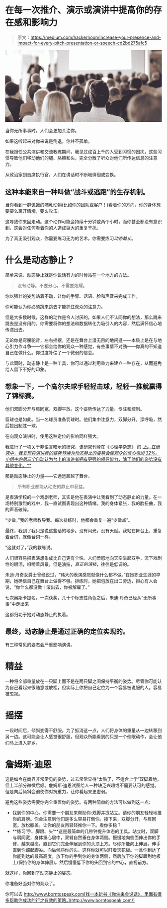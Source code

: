 # 在每一次推介、演示或演讲中提高你的存在感和影响力

> 原文：<https://medium.com/hackernoon/increase-your-presence-and-impact-for-every-pitch-presentation-or-speech-cd2bd275afc5>

![](img/e56b0d80e1776fd172fe8897c262a257.png)

当你无所事事时，人们会更加关注你。

如果这听起来对你来说是倒退，你并不孤单。

在我担任公共演讲和交流教练期间，我见过成百上千的人受到习惯的困扰，这些习惯导致他们移动他们的腿、胳膊和头，完全分散了听众对他们所传达信息的注意力。

从政治家到首席执行官，人们在讲话时不断地徘徊或变换。

## 这种本能来自一种叫做“战斗或逃跑”的生存机制。

当你看到一群饥饿的哺乳动物(比如你的团队或客户！)看着你的方向，你的身体想要要么离开情境，要么攻击。

这导致你来回走动。这个动作可能会持续十分钟或两个小时，而你甚至都没有意识到，这会对任何看着你的人造成巨大的重复干扰。

为了真正吸引观众，你需要练习无为的艺术。你需要练习*动态静止*。

# 什么是动态静止？

简单来说，动态静止就是你说话有力的时候站在一个地方的方法。

> 没有动静。不要分心。不需要炫耀。

你以强壮的姿势站着不动，让你的手臂、话语、脸和声音来完成工作。

你可能认为你必须跳来跳去才能抓住观众的注意力。

但是大多数时候，这样的动作是令人讨厌的。如果人们不认同你的想法，那么跳来跳去是没有用的。你需要将你的想法和数据转化为吸引人的内容，然后满怀信心地传递出去。

无论你是弯腰驼背，左右摇摆，还是在舞台上漫无目的地闲逛——本质上是在与地心引力作斗争——它都会给你的观众一种感觉，有些事情不对劲——你真的不知道自己在做什么。你过度补偿了一个微弱的信息。

与此同时，动态静止是一种工具，你可以通过利用重力来建立一种存在，从而避免给人留下不好的印象。

## 想象一下，一个高尔夫球手轻轻击球，轻轻一推就赢得了锦标赛。

他们双脚分开与肩同宽，双脚平放。这个姿势传达了力量、专注和控制。

篮球也是如此。当一名球员准备罚球时。他们集中注意力，双脚分开，深呼吸，然后投出制胜一球。

在向观众演讲时，使用这种定位的影响同样强大。

我进行了一项关于非语言暗示的研究，该研究刊登在《心理学杂志》 的 [*上。在研究中，我发现将演讲者的姿势转换为动态静止的姿势会使观众的信心增加 32%。小组中的第三个*自动认为台上的演讲者拥有更强的领导能力，除了他们的姿势没有其他变化。**](https://www.researchgate.net/publication/301303712_Non-Verbal_Presence_How_Changing_Your_Behaviour_Can_Increase_Your_Ratings_for_Persuasion_Leadership_and_Confidence)

那是动态静止的力量——它远远超越了舞台。

> 所有职业都能从动态的静止中获益。

是表演学校的一个戏剧老师，其实是他在表演中让我看到了动态静止的力量。在一场特别激烈的戏中，我一直试图表现出这种情绪。我的身体紧张，我的脸扭曲，我的声音破碎。

“少做，”我的老师教导我。每次排练时，他都会重复一遍“少做点”。

最终，我到了我只是说这些话的地步。没有闪光，没有天赋。我站在舞台上，重复着台词，就像台词一样。

“这就对了，”我的教练说。

人们很容易把表演想象成比自己更有个性。人们愤怒地向天空举起双手，流下戏剧性的眼泪，咀嚼着风景。但是演技，*真正的演技*，往往是低调的。

朱迪·丹奇女爵士曾经说过，“伟大的表演感觉就像什么都不做。”在她职业生涯的早期，她确信自己在舞台上做得不够。排练时，她把包放在出口旁边，担心有人会说，“你什么都没做！滚出去，你被解雇了。”

七次奥斯卡提名，一次获奖，几十个标志性角色之后，朱迪·丹奇已经从“无所事事”中走出来

这都归功于她对动态静止的执着。

## 最终，动态静止是通过正确的定位实现的。

有三种常见的姿态会严重影响演讲。

# 精益

一种将全部重量放在一只脚上而不是在两只脚之间保持平衡的姿势。尽管你可能认为自己看起来很随意或放松，但实际上你把自己定位为一个容易被说服的人。容易被忽视。

# 摇摆

一段时间后，倾斜变得不舒服。为了抵消这一点，人们将身体的重量从一边转移到另一边。这可能会让人感觉很舒服，但观众所能看到的只是一个催眠动作，会让他们马上进入梦乡。

# 詹姆斯·迪恩

这是如今在商界非常常见的姿势，过去常常显得“太酷了，不适合上学”双脚着地，但上半部分微微后倾。詹姆斯·迪恩试图给人一种缺乏兴趣或不需要认可的感觉。但是向后倾斜会迫使你对抗重力，让你看起来更虚弱。

避免这些姿势需要你完全重置你的姿势。有两种简单的方法可以做到这一点:

*   找到你的中心。你需要一个朋友来帮助你:双脚并拢站立。请你的朋友轻轻地推你的肩膀。你会注意到他们是多么容易打倒你。接下来，双脚分开，与肩同宽。放松膝盖。让你的朋友再轻轻推你一下。看你多稳？
*   **练习‘手、脚跟、头’**这是最简单的几秒钟提升体态的工具。站立时，双脚与肩同宽，身体重心居中，双臂自然垂在身体两侧。慢慢地向侧面伸出你的手臂，越来越高，直到它们完全伸展到你的头顶上方。尽你所能向上伸展。伸手直到你踮起脚尖。向后倾斜你的头，这样你就可以盯着天花板。一旦你到达了你能到达的最高高度，放下你的手到你的身体两侧，然后放下你的脚跟到地板上(保持你的身体伸展)。然后慢慢低下你的头回到它的中心，直视前方。

就这样，你回到了动态静止的姿态。

你准备好面对你的观众了。

你可以去 http://www.borntospeak.com[找一本新书《你生来会说话》，里面有很多帮助你成功的行之有效的策略。](http://www.borntospeak.com/)